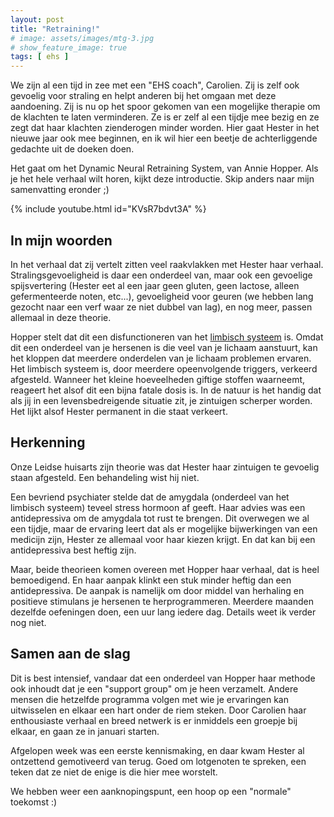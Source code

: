 ```yaml
---
layout: post
title: "Retraining!"
# image: assets/images/mtg-3.jpg
# show_feature_image: true
tags: [ ehs ]
---
```


We zijn al een tijd in zee met een "EHS coach", Carolien. Zij is zelf ook gevoelig voor straling en helpt anderen bij het omgaan met deze aandoening. Zij is nu op het spoor gekomen van een mogelijke therapie om de klachten te laten verminderen. Ze is er zelf al een tijdje mee bezig en ze zegt dat haar klachten zienderogen minder worden. Hier gaat Hester in het nieuwe jaar ook mee beginnen, en ik wil hier een beetje de achterliggende gedachte uit de doeken doen.

Het gaat om het Dynamic Neural Retraining System, van Annie Hopper. Als je het hele verhaal wilt horen, kijkt deze introductie. Skip anders naar mijn samenvatting eronder ;)

{% include youtube.html id="KVsR7bdvt3A" %}

## In mijn woorden

In het verhaal dat zij vertelt zitten veel raakvlakken met Hester haar verhaal. Stralingsgevoeligheid is daar een onderdeel van, maar ook een gevoelige spijsvertering (Hester eet al een jaar geen gluten, geen lactose, alleen gefermenteerde noten, etc...), gevoeligheid voor geuren (we hebben lang gezocht naar een verf waar ze niet dubbel van lag), en nog meer, passen allemaal in deze theorie.

Hopper stelt dat dit een disfunctioneren van het [limbisch systeem](https://nl.wikipedia.org/wiki/Limbisch_systeem) is. Omdat dit een onderdeel van je hersenen is die veel van je lichaam aanstuurt, kan het kloppen dat meerdere onderdelen van je lichaam problemen ervaren. Het limbisch systeem is, door meerdere opeenvolgende triggers, verkeerd afgesteld. Wanneer het kleine hoeveelheden giftige stoffen waarneemt, reageert het alsof dit een bijna fatale dosis is. In de natuur is het handig dat als jij in een levensbedreigende situatie zit, je zintuigen scherper worden. Het lijkt alsof Hester permanent in die staat verkeert.

## Herkenning

Onze Leidse huisarts zijn theorie was dat Hester haar zintuigen te gevoelig staan afgesteld. Een behandeling wist hij niet.

Een bevriend psychiater stelde dat de amygdala (onderdeel van het limbisch systeem) teveel stress hormoon af geeft. Haar advies was een antidepressiva om de amygdala tot rust te brengen. Dit overwegen we al een tijdje, maar de ervaring leert dat als er mogelijke bijwerkingen van een medicijn zijn, Hester ze allemaal voor haar kiezen krijgt. En dat kan bij een antidepressiva best heftig zijn.

Maar, beide theorieen komen overeen met Hopper haar verhaal, dat is heel bemoedigend. En haar aanpak klinkt een stuk minder heftig dan een antidepressiva. De aanpak is namelijk om door middel van herhaling en positieve stimulans je hersenen te herprogrammeren. Meerdere maanden dezelfde oefeningen doen, een uur lang iedere dag. Details weet ik verder nog niet.

## Samen aan de slag

Dit is best intensief, vandaar dat een onderdeel van Hopper haar methode ook inhoudt dat je een "support group" om je heen verzamelt. Andere mensen die hetzelfde programma volgen met wie je ervaringen kan uitwisselen en elkaar een hart onder de riem steken. Door Carolien haar enthousiaste verhaal en breed netwerk is er inmiddels een groepje bij elkaar, en gaan ze in januari starten.

Afgelopen week was een eerste kennismaking, en daar kwam Hester al ontzettend gemotiveerd van terug. Goed om lotgenoten te spreken, een teken dat ze niet de enige is die hier mee worstelt.

We hebben weer een aanknopingspunt, een hoop op een "normale" toekomst :)
